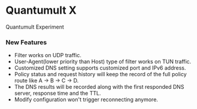 # Quantumult X
Quantumult Experiment

### New Features
* Filter works on UDP traffic.
* User-Agent(lower priority than Host) type of filter works on TUN traffic.
* Customized DNS setting supports customized port and IPv6 address.
* Policy status and request history will keep the record of the full policy route like A -> B -> C -> D.
* The DNS results will be recorded along with the first responded DNS server, response time and the TTL.
* Modify configuration won't trigger reconnecting anymore.
